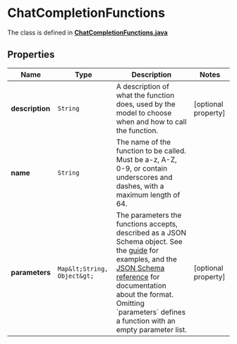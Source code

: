 

# ChatCompletionFunctions

The class is defined in **[ChatCompletionFunctions.java](../../src/main/java/org/openapitools/model/ChatCompletionFunctions.java)**

## Properties

Name | Type | Description | Notes
------------ | ------------- | ------------- | -------------
**description** | `String` | A description of what the function does, used by the model to choose when and how to call the function. |  [optional property]
**name** | `String` | The name of the function to be called. Must be a-z, A-Z, 0-9, or contain underscores and dashes, with a maximum length of 64. | 
**parameters** | `Map&lt;String, Object&gt;` | The parameters the functions accepts, described as a JSON Schema object. See the [guide](/docs/guides/text-generation/function-calling) for examples, and the [JSON Schema reference](https://json-schema.org/understanding-json-schema/) for documentation about the format.   Omitting &#x60;parameters&#x60; defines a function with an empty parameter list. |  [optional property]





